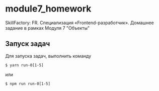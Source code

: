 # module7_homework
SkillFactory: FR. Специализация «Frontend-разработчик». Домашнее задание в рамках Модуля 7 "Объекты"

## Запуск задач

Для запуска задач, выполнить команду

    $ yarn run-0[1-5]
или

    $ npm run run-0[1-5]
